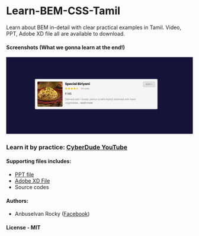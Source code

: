 # Learn-BEM-CSS-Tamil

Learn about BEM in-detail with clear practical examples in Tamil. Video, PPT, Adobe XD file all are available to download.

#### Screenshots (What we gonna learn at the end!)

![A test image](supporting-files/screenshot.png)

### Learn it by practice: [CyberDude YouTube](https://www.youtube.com/user/CyberDudeNetworks)

#### Supporting files includes:

- [PPT file](https://raw.githubusercontent.com/anburocky3/BEM-CSS-Tamil/main/supporting-files/CSS-BEM.pptx)
- [Adobe XD File](https://raw.githubusercontent.com/anburocky3/BEM-CSS-Tamil/main/supporting-files/Learn-BEM-CSS-overview.xd)
- Source codes

#### Authors:

- Anbuselvan Rocky ([Facebook](https://fb.me/anburocky))

#### License - MIT
